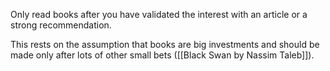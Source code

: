 Only read books after you have validated the interest with an article or a strong recommendation. 

This rests on the assumption that books are big investments and should be made only after lots of other small bets ([[Black Swan by Nassim Taleb]]). 